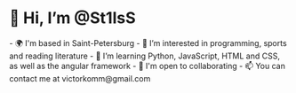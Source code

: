 <h1>👋 Hi, I’m @St1lsS</h1>
- 🌍 I'm based in Saint-Petersburg
- 👀 I’m interested in programming, sports and reading literature
- 📖 I’m learning Python, JavaScript, HTML and CSS, as well as the angular framework
- 👥 I'm open to collaborating 
- 📫 You can contact me at victorkomm@gmail.com

<!---
St1lsS/St1lsS is a ✨ special ✨ repository because its `README.md` (this file) appears on your GitHub profile.
You can click the Preview link to take a look at your changes.
--->
